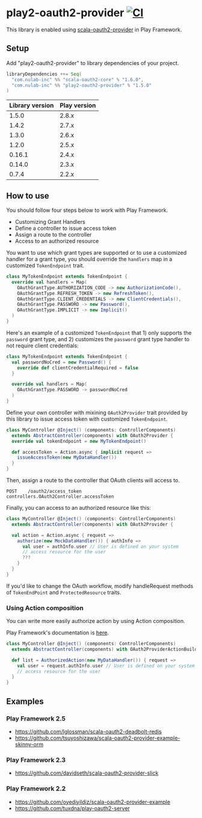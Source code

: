 # play2-oauth2-provider [![CI](https://github.com/nulab/play2-oauth2-provider/actions/workflows/ci.yml/badge.svg)](https://github.com/nulab/play2-oauth2-provider/actions/workflows/ci.yml)

This library is enabled using [scala-oauth2-provider](https://github.com/nulab/scala-oauth2-provider) in Play Framework.

## Setup

Add "play2-oauth2-provider" to library dependencies of your project.

```scala
libraryDependencies ++= Seq(
  "com.nulab-inc" %% "scala-oauth2-core" % "1.6.0",
  "com.nulab-inc" %% "play2-oauth2-provider" % "1.5.0"
)
```

| Library version | Play version |
| --------------- | ------------ |
| 1.5.0           | 2.8.x        |
| 1.4.2           | 2.7.x        |
| 1.3.0           | 2.6.x        |
| 1.2.0           | 2.5.x        |
| 0.16.1          | 2.4.x        |
| 0.14.0          | 2.3.x        |
| 0.7.4           | 2.2.x        |

## How to use

You should follow four steps below to work with Play Framework.

- Customizing Grant Handlers
- Define a controller to issue access token
- Assign a route to the controller
- Access to an authorized resource

You want to use which grant types are supported or to use a customized handler for a grant type, you should override the `handlers` map in a customized `TokenEndpoint` trait.

```scala
class MyTokenEndpoint extends TokenEndpoint {
  override val handlers = Map(
    OAuthGrantType.AUTHORIZATION_CODE -> new AuthorizationCode(),
    OAuthGrantType.REFRESH_TOKEN -> new RefreshToken(),
    OAuthGrantType.CLIENT_CREDENTIALS -> new ClientCredentials(),
    OAuthGrantType.PASSWORD -> new Password(),
    OAuthGrantType.IMPLICIT -> new Implicit()
  )
}
```

Here's an example of a customized `TokenEndpoint` that 1) only supports the `password` grant type, and 2) customizes the `password` grant type handler to not require client credentials:

```scala
class MyTokenEndpoint extends TokenEndpoint {
  val passwordNoCred = new Password() {
    override def clientCredentialRequired = false
  }

  override val handlers = Map(
    OAuthGrantType.PASSWORD -> passwordNoCred
  )
}
```

Define your own controller with mixining `OAuth2Provider` trait provided by this library to issue access token with customized `TokenEndpoint`.

```scala
class MyController @Inject() (components: ControllerComponents)
  extends AbstractController(components) with OAuth2Provider {
  override val tokenEndpoint = new MyTokenEndpoint()

  def accessToken = Action.async { implicit request =>
    issueAccessToken(new MyDataHandler())
  }
}
```

Then, assign a route to the controller that OAuth clients will access to.

```
POST    /oauth2/access_token                    controllers.OAuth2Controller.accessToken
```

Finally, you can access to an authorized resource like this:

```scala
class MyController @Inject() (components: ControllerComponents)
  extends AbstractController(components) with OAuth2Provider {

  val action = Action.async { request =>
    authorize(new MockDataHandler()) { authInfo =>
      val user = authInfo.user // User is defined on your system
      // access resource for the user
      ???
    }
  }
}
```

If you'd like to change the OAuth workflow, modify handleRequest methods of `TokenEndPoint` and `ProtectedResource` traits.

### Using Action composition

You can write more easily authorize action by using Action composition.

Play Framework's documentation is [here](https://www.playframework.com/documentation/2.7.x/ScalaActionsComposition).

```scala
class MyController @Inject() (components: ControllerComponents)
  extends AbstractController(components) with OAuth2ProviderActionBuilders {

  def list = AuthorizedAction(new MyDataHandler()) { request =>
    val user = request.authInfo.user // User is defined on your system
    // access resource for the user
  }
}
```

## Examples

### Play Framework 2.5

- https://github.com/lglossman/scala-oauth2-deadbolt-redis
- https://github.com/tsuyoshizawa/scala-oauth2-provider-example-skinny-orm

### Play Framework 2.3

- https://github.com/davidseth/scala-oauth2-provider-slick

### Play Framework 2.2

- https://github.com/oyediyildiz/scala-oauth2-provider-example
- https://github.com/tuxdna/play-oauth2-server

